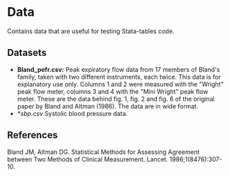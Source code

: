 # Data
Contains data that are useful for testing Stata-tables code.

## Datasets
* **Bland_pefr.csv:** Peak expiratory flow data from 17 members of Bland's family, taken with two different instruments, each twice. This data is for explanatory use only. Columns 1 and 2 were measured with the "Wright" peak flow meter, columns 3 and 4 with the "Mini Wright" peak flow meter. These are the data behind fig. 1, fig. 2 and fig. 6 of the original paper by Bland and Altman (1986). The data are in wide format.
* **sbp.csv* Systolic blood pressure data. 

## References
Bland JM, Altman DG. Statistical Methods for Assessing Agreement between Two Methods of Clinical Measurement. Lancet. 1986;1(8476):307-10.
